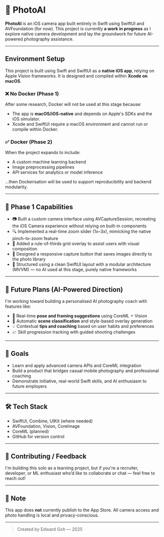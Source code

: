 # 📸 PhotoAI

**PhotoAI** is an iOS camera app built entirely in Swift using SwiftUI and AVFoundation (for now). This project is currently **a work in progress** as I explore native camera development and lay the groundwork for future AI-powered photography assistance.


---

## Environment Setup

This project is built using Swift and SwiftUI as a **native iOS app**, relying on Apple Vision frameworks. It is designed and compiled within **Xcode on macOS**.

### ❌ No Docker (Phase 1)

After some research, Docker will not be used at this stage because:

- The app is **macOS/iOS-native** and depends on Apple's SDKs and the iOS simulator.
- Xcode and SwiftUI require a macOS environment and cannot run or compile within Docker.

### ✅ Docker (Phase 2)

When the project expands to include:
- A custom machine learning backend
- Image preprocessing pipelines
- API services for analytics or model inference

…then Dockerisation will be used to support reproducibility and backend modularity.

---

## 🚧 Phase 1 Capabilities

-	📷 Built a custom camera interface using AVCaptureSession, recreating the iOS Camera experience without relying on built-in components
-	🔍 Implemented a real-time zoom slider (1x–3x), mimicking the native pinch-to-zoom feature
-	🧭 Added a rule-of-thirds grid overlay to assist users with visual composition
-	📸 Designed a responsive capture button that saves images directly to the photo library
-	🧼 Structured using a clean SwiftUI layout with a modular architecture (MVVM) — no AI used at this stage, purely native frameworks


---

## 🧠 Future Plans (AI-Powered Direction)

I'm working toward building a personalised AI photography coach with features like:

- 🤖 Real-time **pose and framing suggestions** using CoreML + Vision
- 🌅 Automatic **scene classification** and style-based overlay generation
- 💡 Contextual **tips and coaching** based on user habits and preferences
- 📈 Skill progression tracking with guided shooting challenges

---

## 🎯 Goals

- Learn and apply advanced camera APIs and CoreML integration
- Build a product that bridges casual mobile photography and professional coaching
- Demonstrate initiative, real-world Swift skills, and AI enthusiasm to future employers

---

## 🛠️ Tech Stack

- SwiftUI, Combine, UIKit (where needed)
- AVFoundation, Vision, CoreImage
- CoreML (planned)
- GitHub for version control

---

## 🤝 Contributing / Feedback

I'm building this solo as a learning project, but if you're a recruiter, developer, or ML enthusiast who’d like to collaborate or chat — feel free to reach out!

---

## 📌 Note

This app does **not** currently publish to the App Store. All camera access and photo handling is local and privacy-conscious.

---

> Created by Edward Goh — 2025
